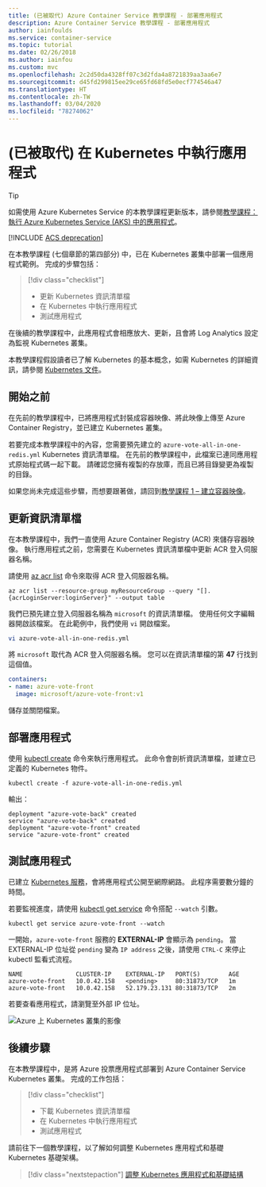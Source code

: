 ```yaml
---
title: (已被取代) Azure Container Service 教學課程 - 部署應用程式
description: Azure Container Service 教學課程 - 部署應用程式
author: iainfoulds
ms.service: container-service
ms.topic: tutorial
ms.date: 02/26/2018
ms.author: iainfou
ms.custom: mvc
ms.openlocfilehash: 2c2d50da4328ff07c3d2fda4a8721839aa3aa6e7
ms.sourcegitcommit: d45fd299815ee29ce65fd68fd5e0ecf774546a47
ms.translationtype: HT
ms.contentlocale: zh-TW
ms.lasthandoff: 03/04/2020
ms.locfileid: "78274062"
---
```

# <a name="deprecated-run-applications-in-kubernetes"></a>(已被取代) 在 Kubernetes 中執行應用程式

> [!TIP]
> 如需使用 Azure Kubernetes Service 的本教學課程更新版本，請參閱[教學課程：執行 Azure Kubernetes Service (AKS) 中的應用程式](../../aks/tutorial-kubernetes-deploy-application.md)。

[!INCLUDE [ACS deprecation](../../../includes/container-service-kubernetes-deprecation.md)]

在本教學課程 (七個章節的第四部分) 中，已在 Kubernetes 叢集中部署一個應用程式範例。 完成的步驟包括：

> [!div class="checklist"]
> * 更新 Kubernetes 資訊清單檔
> * 在 Kubernetes 中執行應用程式
> * 測試應用程式

在後續的教學課程中，此應用程式會相應放大、更新，且會將 Log Analytics 設定為監視 Kubernetes 叢集。

本教學課程假設讀者已了解 Kubernetes 的基本概念，如需 Kubernetes 的詳細資訊，請參閱 [Kubernetes 文件](https://kubernetes.io/docs/home/)。

## <a name="before-you-begin"></a>開始之前

在先前的教學課程中，已將應用程式封裝成容器映像、將此映像上傳至 Azure Container Registry，並已建立 Kubernetes 叢集。 

若要完成本教學課程中的內容，您需要預先建立的 `azure-vote-all-in-one-redis.yml` Kubernetes 資訊清單檔。 在先前的教學課程中，此檔案已連同應用程式原始程式碼一起下載。 請確認您擁有複製的存放庫，而且已將目錄變更為複製的目錄。

如果您尚未完成這些步驟，而想要跟著做，請回到[教學課程 1 – 建立容器映像](./container-service-tutorial-kubernetes-prepare-app.md)。 

## <a name="update-manifest-file"></a>更新資訊清單檔

在本教學課程中，我們一直使用 Azure Container Registry (ACR) 來儲存容器映像。 執行應用程式之前，您需要在 Kubernetes 資訊清單檔中更新 ACR 登入伺服器名稱。

請使用 [az acr list](/cli/azure/acr#az-acr-list) 命令來取得 ACR 登入伺服器名稱。

```azurecli-interactive
az acr list --resource-group myResourceGroup --query "[].{acrLoginServer:loginServer}" --output table
```

我們已預先建立登入伺服器名稱為 `microsoft` 的資訊清單檔。 使用任何文字編輯器開啟該檔案。 在此範例中，我們使用 `vi` 開啟檔案。

```bash
vi azure-vote-all-in-one-redis.yml
```

將 `microsoft` 取代為 ACR 登入伺服器名稱。 您可以在資訊清單檔的第 **47** 行找到這個值。

```yaml
containers:
- name: azure-vote-front
  image: microsoft/azure-vote-front:v1
```

儲存並關閉檔案。

## <a name="deploy-application"></a>部署應用程式

使用 [kubectl create](https://kubernetes.io/docs/reference/generated/kubectl/kubectl-commands#create) 命令來執行應用程式。 此命令會剖析資訊清單檔，並建立已定義的 Kubernetes 物件。

```console
kubectl create -f azure-vote-all-in-one-redis.yml
```

輸出：

```output
deployment "azure-vote-back" created
service "azure-vote-back" created
deployment "azure-vote-front" created
service "azure-vote-front" created
```

## <a name="test-application"></a>測試應用程式

已建立 [Kubernetes 服務](https://kubernetes.io/docs/concepts/services-networking/service/)，會將應用程式公開至網際網路。 此程序需要數分鐘的時間。 

若要監視進度，請使用 [kubectl get service](https://kubernetes.io/docs/reference/generated/kubectl/kubectl-commands#get) 命令搭配 `--watch` 引數。

```console
kubectl get service azure-vote-front --watch
```

一開始，`azure-vote-front` 服務的 **EXTERNAL-IP** 會顯示為 `pending`。 當 EXTERNAL-IP 位址從 `pending` 變為 `IP address` 之後，請使用 `CTRL-C` 來停止 kubectl 監看式流程。

```output
NAME               CLUSTER-IP    EXTERNAL-IP   PORT(S)        AGE
azure-vote-front   10.0.42.158   <pending>     80:31873/TCP   1m
azure-vote-front   10.0.42.158   52.179.23.131 80:31873/TCP   2m
```

若要查看應用程式，請瀏覽至外部 IP 位址。

![Azure 上 Kubernetes 叢集的影像](media/container-service-kubernetes-tutorials/azure-vote.png)

## <a name="next-steps"></a>後續步驟

在本教學課程中，是將 Azure 投票應用程式部署到 Azure Container Service Kubernetes 叢集。 完成的工作包括：  

> [!div class="checklist"]
> * 下載 Kubernetes 資訊清單檔
> * 在 Kubernetes 中執行應用程式
> * 測試應用程式

請前往下一個教學課程，以了解如何調整 Kubernetes 應用程式和基礎 Kubernetes 基礎架構。 

> [!div class="nextstepaction"]
> [調整 Kubernetes 應用程式和基礎結構](./container-service-tutorial-kubernetes-scale.md)
